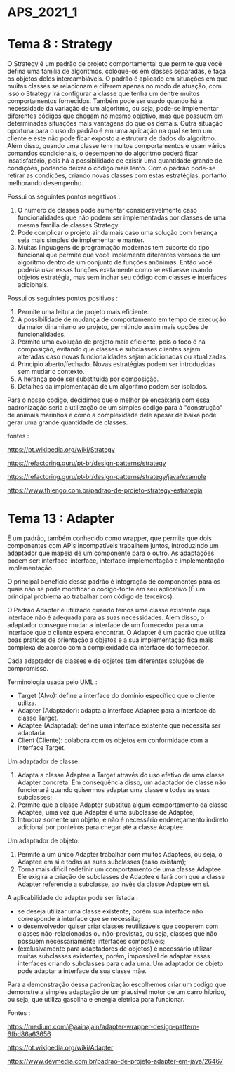 # APS_2021_1
# Tema 8 : Strategy 

O Strategy é um padrão de projeto comportamental que permite que você defina uma família de algoritmos, coloque-os em classes separadas, e faça os objetos deles intercambiáveis.
O padrão é aplicado em situações em que muitas classes se relacionam e diferem apenas no modo de atuação, com isso o Strategy irá configurar a classe que tenha um dentre muitos comportamentos fornecidos. Também pode ser usado quando há a necessidade da variação de um algoritmo, ou seja, pode-se implementar diferentes códigos que chegam no mesmo objetivo, mas que possuem em determinadas situações mais vantagens do que os demais.
Outra situação oportuna para o uso do padrão é em uma aplicação na qual se tem um cliente e este não pode ficar exposto a estrutura de dados do algoritmo. Além disso, quando uma classe tem muitos comportamentos e usam vários comandos condicionais, o desempenho do algoritmo poderá ficar insatisfatório, pois há a possibilidade de existir uma quantidade grande de condições, podendo deixar o código mais lento. Com o padrão pode-se retirar as condições, criando novas classes com estas estratégias, portanto melhorando desempenho. 

Possui os seguintes pontos negativos : 

1. O numero de classes pode aumentar consideravelmente caso funcionalidades que não podem ser implementadas por classes de uma mesma família de classes Strategy.
2. Pode complicar o projeto ainda mais caso uma solução com herança seja mais simples de implementar e manter.
3. Muitas linguagens de programação modernas tem suporte do tipo funcional que permite que você implemente diferentes versões de um algoritmo dentro de um conjunto de funções anônimas. Então você poderia usar essas funções exatamente como se estivesse usando objetos estratégia, mas sem inchar seu código com classes e interfaces adicionais.

Possui os seguintes pontos positivos :

1. Permite uma leitura de projeto mais eficiente.
2. A possibilidade de mudança de comportamento em tempo de execução da maior dinamismo ao projeto, permitindo assim mais opções de funcionalidades.
3. Permite uma evolução de projeto mais eficiente, pois o foco é na composição, evitando que classes e subclasses clientes sejam alteradas caso novas funcionalidades sejam adicionadas ou atualizadas.
4. Princípio aberto/fechado. Novas estratégias podem ser introduzidas sem mudar o contexto.
5. A herança pode ser substituida por composição.
6. Detalhes da implementação de um algoritmo podem ser isolados.

Para o nosso codigo, decidimos que o melhor se encaixaria com essa padronização seria a utilização de um simples codigo para à "construção" de animais marinhos e como a complexidade dele apesar de baixa pode gerar uma grande quantidade de classes.

fontes :

https://pt.wikipedia.org/wiki/Strategy

https://refactoring.guru/pt-br/design-patterns/strategy

https://refactoring.guru/pt-br/design-patterns/strategy/java/example

https://www.thiengo.com.br/padrao-de-projeto-strategy-estrategia

# Tema 13 : Adapter

É um padrão, também conhecido como wrapper, que permite que dois componentes com APIs incompatíveis trabalhem juntos, introduzindo um adaptador que mapeia de um componente para o outro. As adaptações podem ser: interface-interface, interface-implementação e implementação-implementação.

O principal benefício desse padrão é integração de componentes para os quais não se pode modificar o código-fonte em seu aplicativo (É um principal problema ao trabalhar com código de terceiros).

O Padrão Adapter é utilizado quando temos uma classe existente cuja interface não é adequada para as suas necessidades. Além disso, o adaptador consegue mudar a interface de um fornecedor para uma interface que o cliente espera encontrar. O Adapter é um padrão que utiliza boas praticas de orientação a objetos e a sua implementação fica mais complexa de acordo com a complexidade da interface do fornecedor.

Cada adaptador de classes e de objetos tem diferentes soluções de compromisso.

Terminologia usada pelo UML :

* Target (Alvo): define a interface do domínio específico que o cliente utiliza.
* Adapter (Adaptador): adapta a interface Adaptee para a interface da classe Target.
* Adaptee (Adaptada): define uma interface existente que necessita ser adaptada.
* Client (Cliente): colabora com os objetos em conformidade com a interface Target.

Um adaptador de classe:

1. Adapta a classe Adaptee a Target através do uso efetivo de uma classe Adapter concreta. Em consequência disso, um adaptador de classe não funcionará quando quisermos adaptar uma classe e todas as suas subclasses;
2. Permite que a classe Adapter substitua algum comportamento da classe Adaptee, uma vez que Adapter é uma subclasse de Adaptee;
3. Introduz somente um objeto, e não é necessário endereçamento indireto adicional por ponteiros para chegar até a classe Adaptee.

Um adaptador de objeto:

1. Permite a um único Adapter trabalhar com muitos Adaptees, ou seja, o Adaptee em si e todas as suas subclasses (caso existam);
2. Torna mais difícil redefinir um comportamento de uma classe Adaptee. Ele exigirá a criação de subclasses de Adaptee e fará com que a classe Adapter referencie a subclasse, ao invés da classe Adaptee em si.

A aplicabilidade do adapter pode ser listada :

* se deseja utilizar uma classe existente, porém sua interface não corresponde à interface que se necessita;
* o desenvolvedor quiser criar classes reutilizáveis que cooperem com classes não-relacionadas ou não-previstas, ou seja, classes que não possuem necessariamente interfaces compatíveis;
* (exclusivamente para adaptadores de objetos) é necessário utilizar muitas subclasses existentes, porém, impossível de adaptar essas interfaces criando subclasses para cada uma. Um adaptador de objeto pode adaptar a interface de sua classe mãe. 

Para a demonstração dessa padronização escolhemos criar um codigo que demonstre a simples adaptação de um plausivel motor de um carro hibrido, ou seja, que utiliza gasolina e energia eletrica para funcionar.

Fontes :

https://medium.com/@aainajain/adapter-wrapper-design-pattern-6fbd86a63656

https://pt.wikipedia.org/wiki/Adapter

https://www.devmedia.com.br/padrao-de-projeto-adapter-em-java/26467
